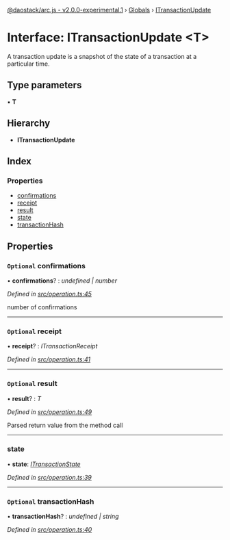 [@daostack/arc.js - v2.0.0-experimental.1](../README.md) › [Globals](../globals.md) › [ITransactionUpdate](itransactionupdate.md)

# Interface: ITransactionUpdate <**T**>

A transaction update is a snapshot of the state of a transaction at a particular time.

## Type parameters

▪ **T**

## Hierarchy

* **ITransactionUpdate**

## Index

### Properties

* [confirmations](itransactionupdate.md#optional-confirmations)
* [receipt](itransactionupdate.md#optional-receipt)
* [result](itransactionupdate.md#optional-result)
* [state](itransactionupdate.md#state)
* [transactionHash](itransactionupdate.md#optional-transactionhash)

## Properties

### `Optional` confirmations

• **confirmations**? : *undefined | number*

*Defined in [src/operation.ts:45](https://github.com/daostack/arc.js/blob/6c661ff/src/operation.ts#L45)*

 number of confirmations

___

### `Optional` receipt

• **receipt**? : *ITransactionReceipt*

*Defined in [src/operation.ts:41](https://github.com/daostack/arc.js/blob/6c661ff/src/operation.ts#L41)*

___

### `Optional` result

• **result**? : *T*

*Defined in [src/operation.ts:49](https://github.com/daostack/arc.js/blob/6c661ff/src/operation.ts#L49)*

Parsed return value from the method call

___

###  state

• **state**: *[ITransactionState](../enums/itransactionstate.md)*

*Defined in [src/operation.ts:39](https://github.com/daostack/arc.js/blob/6c661ff/src/operation.ts#L39)*

___

### `Optional` transactionHash

• **transactionHash**? : *undefined | string*

*Defined in [src/operation.ts:40](https://github.com/daostack/arc.js/blob/6c661ff/src/operation.ts#L40)*
